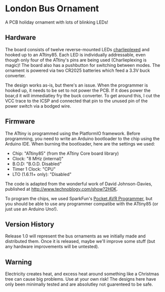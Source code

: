 # London Bus Ornament
 A PCB holiday ornament with lots of blinking LEDs!

## Hardware
The board consists of twelve reverse-mounted LEDs [charlieplexed](https://en.wikipedia.org/wiki/Charlieplexing) and hooked up to an ATtiny85. Each LED is individually addressable, even though only four of the ATtiny's pins are being used (Charlieplexing is magic)! The board also has a pushbutton for switching between modes. The ornament is powered via two CR2025 batteries which feed a 3.3V buck converter.

The design works as-is, but there's an issue. When the programmer is hooked up, it needs to be set to not power the PCB. If it does power the boar,d it will immediatley fry the buck converter. To get around this, I cut the VCC trace to the ICSP and connected that pin to the unused pin of the power switch via a bodged wire. 

## Firmware
The ATtiny is programmed using the PlatformIO framework. Before programming, you need to write an Arduino bootloader to the chip using the Arduino IDE. When burning the bootloader, here are the settings we used:

+ Chip: "ATtiny85" (from the ATtiny Core board library)
+ Clock: "8 MHz (internal)"
+ B.O.D: "B.O.D. Disabled"
+ Timer 1 Clock: "CPU"
+ LTO (1.6.11+ only): "Disabled"

The code is adapted from the wonderful work of David Johnson-Davies, published at http://www.technoblogy.com/show?2H0K.

To program the chips, we used SparkFun's [Pocket AVR Programmer](https://www.sparkfun.com/products/9825), but you should be able to use any programmer compatibe with the ATtiny85 (or just use an Arduino Uno!).

## Version History
Release 1.0 will represent the bus ornaments as we initially made and distributed them. Once it is released, maybe we'll improve some stuff (but any hardware improvements will be untested).

## Warning
Electricity creates heat, and excess heat around something like a Christmas tree can cause big problems. Use at your own risk! The designs here have only been minimally tested and are absolutley not guarenteed to be safe.
